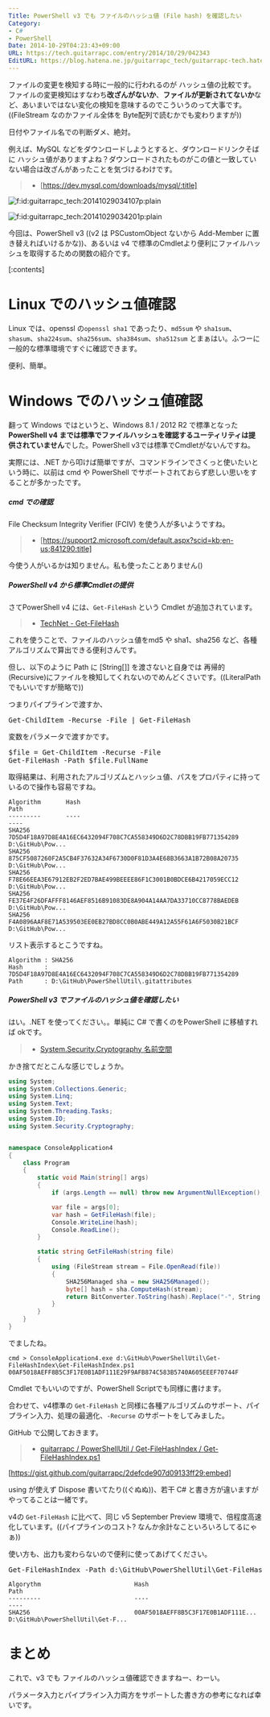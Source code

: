 ```yaml
---
Title: PowerShell v3 でも ファイルのハッシュ値 (File hash) を確認したい
Category:
- C#
- PowerShell
Date: 2014-10-29T04:23:43+09:00
URL: https://tech.guitarrapc.com/entry/2014/10/29/042343
EditURL: https://blog.hatena.ne.jp/guitarrapc_tech/guitarrapc-tech.hatenablog.com/atom/entry/8454420450070934386
---
```


ファイルの変更を検知する時に一般的に行われるのが ハッシュ値の比較です。ファイルの変更検知はすなわち**改ざんがないか**、**ファイルが更新されてないか**など、あいまいではない変化の検知を意味するのでこういうのって大事です。((FileStream なのかファイル全体を Byte配列で読むかでも変わりますが))

日付やファイル名での判断ダメ、絶対。

例えば、MySQL などをダウンロードしようとすると、ダウンロードリンクそばに ハッシュ値がありますよね？ダウンロードされたものがこの値と一致していない場合は改ざんがあったことを気づけるわけです。

> - [https://dev.mysql.com/downloads/mysql/:title]

<p><span itemscope itemtype="https://schema.org/Photograph"><img src="https://cdn-ak.f.st-hatena.com/images/fotolife/g/guitarrapc_tech/20141029/20141029034107.png" alt="f:id:guitarrapc_tech:20141029034107p:plain" title="f:id:guitarrapc_tech:20141029034107p:plain" class="hatena-fotolife" itemprop="image"></span></p>

<p><span itemscope itemtype="https://schema.org/Photograph"><img src="https://cdn-ak.f.st-hatena.com/images/fotolife/g/guitarrapc_tech/20141029/20141029034201.png" alt="f:id:guitarrapc_tech:20141029034201p:plain" title="f:id:guitarrapc_tech:20141029034201p:plain" class="hatena-fotolife" itemprop="image"></span></p>

今回は、PowerShell v3 ((v2 は PSCustomObject ないから Add-Member に置き替えればいけるかな))、あるいは v4 で標準のCmdletより便利にファイルハッシュを取得するための関数の紹介です。

[:contents]

# Linux でのハッシュ値確認

Linux では、openssl の```openssl sha1``` であったり、```md5sum``` や ```sha1sum```、```shasum```、```sha224sum```、```sha256sum```、```sha384sum```、```sha512sum``` とまぁはい。ふつーに一般的な標準環境ですぐに確認できます。

便利、簡単。

# Windows でのハッシュ値確認

翻って Windows ではというと、Windows 8.1 / 2012 R2 で標準となった **PowerShell v4 までは標準でファイルハッシュを確認するユーティリティは提供されていません**でした。PowerShell v3では標準でCmdletがないんですね。

実際には、.NET から叩けば簡単ですが、コマンドラインでさくっと使いたいという時に、以前は cmd や PowerShell でサポートされておらず悲しい思いをすることが多かったです。

##### cmd での確認

File Checksum Integrity Verifier (FCIV) を使う人が多いようですね。

> - [https://support2.microsoft.com/default.aspx?scid=kb;en-us;841290:title]

今使う人がいるかは知りません。私も使ったことありません()

##### PowerShell v4 から標準Cmdletの提供

さてPowerShell v4 には、```Get-FileHash``` という Cmdlet が追加されています。

> - [TechNet - Get-FileHash](https://technet.microsoft.com/en-us/library/dn520872.aspx)

これを使うことで、ファイルのハッシュ値をmd5 や sha1、sha256 など、各種アルゴリズムで算出できる便利さんです。

但し、以下のように Path に [String[]] を渡さないと自身では 再帰的(Recursive)にファイルを検知してくれないのでめんどくさいです。((LiteralPath でもいいですが簡略で))

つまりパイプラインで渡すか、

<pre class="brush: powershell;">
Get-ChildItem -Recurse -File | Get-FileHash
</pre>

変数をパラメータで渡すかです。

<pre class="brush: powershell;">
$file = Get-ChildItem -Recurse -File
Get-FileHash -Path $file.FullName
</pre>

取得結果は、利用されたアルゴリズムとハッシュ値、パスをプロパティに持っているので操作も容易ですね。

```
Algorithm       Hash                                                                   Path
---------       ----                                                                   ----
SHA256          7D5D4F18A97D8E4A16EC6432094F708C7CA558349D6D2C78DBB19FB771354289       D:\GitHub\Pow...
SHA256          875CF5087260F2A5CB4F37632A34F6730D0F81D3A4E68B3663A1B72B08A20735       D:\GitHub\Pow...
SHA256          F78E66EEA3E67912EB2F2ED7BAE499BEEEE86F1C3001B0BDCE6B4217059ECC12       D:\GitHub\Pow...
SHA256          FE37E4F26DFAFFF8146AEF8516B91083DE8A904A14AA7DA33710CC8778BAEDEB       D:\GitHub\Pow...
SHA256          F4A0896AAF8E71A539503EE0EB27BD8CC0B0ABE449A12A55F61A6F5030B21BCF       D:\GitHub\Pow...
```

リスト表示するとこうですね。

```
Algorithm : SHA256
Hash      : 7D5D4F18A97D8E4A16EC6432094F708C7CA558349D6D2C78DBB19FB771354289
Path      : D:\GitHub\PowerShellUtil\.gitattributes
```

##### PowerShell v3 でファイルのハッシュ値を確認したい

はい。.NET を使ってください。。単純に C# で書くのをPowerShell に移植すれば okです。

> - [System.Security.Cryptography 名前空間](https://msdn.microsoft.com/ja-jp/library/System.Security.Cryptography.aspx)

かき捨てだとこんな感じでしょうか。

```cs
using System;
using System.Collections.Generic;
using System.Linq;
using System.Text;
using System.Threading.Tasks;
using System.IO;
using System.Security.Cryptography;


namespace ConsoleApplication4
{
    class Program
    {
        static void Main(string[] args)
        {
            if (args.Length == null) throw new ArgumentNullException();

            var file = args[0];
            var hash = GetFileHash(file);
            Console.WriteLine(hash);
            Console.ReadLine();
        }

        static string GetFileHash(string file)
        {
            using (FileStream stream = File.OpenRead(file))
            {
                SHA256Managed sha = new SHA256Managed();
                byte[] hash = sha.ComputeHash(stream);
                return BitConverter.ToString(hash).Replace("-", String.Empty);
            }
        }
    }
}
```

でましたね。

```
cmd > ConsoleApplication4.exe d:\GitHub\PowerShellUtil\Get-FileHashIndex\Get-FileHashIndex.ps1
00AF5018AEFF8B5C3F17E0B1ADF111E29F9AFB874C583B5740A605EEEF70744F
```

Cmdlet でもいいのですが、PowerShell Scriptでも同様に書けます。

合わせて、v4標準の ```Get-FileHash``` と同様に各種アルゴリズムのサポート、パイプライン入力、処理の最適化、```-Recurse``` のサポートをしてみました。

GitHub で公開しておきます。

> - [guitarrapc / PowerShellUtil / Get-FileHashIndex / Get-FileHashIndex.ps1](https://github.com/guitarrapc/PowerShellUtil/blob/778cab8ae4f74ae7664a92ea0ac8202c9faae2ab/Get-FileHashIndex/Get-FileHashIndex.ps1)

[https://gist.github.com/guitarrapc/2defcde907d09133ff29:embed]

using が使えず Dispose 書いてたり((ぐぬぬ))、若干 C# と書き方が違いますがやってることは一緒です。

v4の ```Get-FileHash``` に比べて、同じ v5 September Preview 環境で、倍程度高速化しています。((パイプラインのコスト? なんか余計なこといろいろしてるにゃぁ))

使い方も、出力も変わらないので便利に使ってあげてください。

<pre class="brush: powershell;">
Get-FileHashIndex -Path d&#58;\GitHub\PowerShellUtil\Get-FileHashIndex\Get-FileHashIndex.ps1
</pre>

```
Algorythm                          Hash                               Path
---------                          ----                               ----
SHA256                             00AF5018AEFF8B5C3F17E0B1ADF111E... D:\GitHub\PowerShellUtil\Get-F...
```


# まとめ

これで、v3 でも ファイルのハッシュ値確認できますねー、わーい。

パラメータ入力とパイプライン入力両方をサポートした書き方の参考になれば幸いです。
